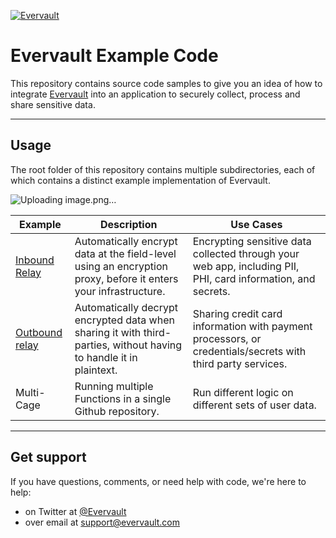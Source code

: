 <!--
title: 'Evervault Sample Code'
description: 'Simple examples of how to use Evervault to collect, process and share sensitive data'
layout: Doc
platform: AWS
language: nodeJS
authorLink: 'https://github.com/evervault'
authorName: 'Evervault'
authorAvatar: 'https://avatars.githubusercontent.com/u/47702631?s=200&v=4'
-->

[![Evervault](https://evervault.com/evervault.svg)](https://evervault.com/)

# Evervault Example Code

This repository contains source code samples to give you an idea of how to integrate [Evervault](https://evervault.com/) into an application to securely collect, process and share sensitive data.

---

## Usage

The root folder of this repository contains multiple subdirectories, each of which contains a distinct example implementation of Evervault.

![Uploading image.png…]()

| Example | Description | Use Cases |
| --- | --- | --- |
| [Inbound Relay](https://docs.evervault.com/concepts/inbound-relay/overview) | Automatically encrypt data at the field-level using an encryption proxy, before it enters your infrastructure. | Encrypting sensitive data collected through your web app, including PII, PHI, card information, and secrets. |
| [Outbound relay](https://docs.evervault.com/concepts/outbound-relay/overview) | Automatically decrypt encrypted data when sharing it with third-parties, without having to handle it in plaintext. | Sharing credit card information with payment processors, or credentials/secrets with third party services. |
| Multi-Cage | Running multiple Functions in a single Github repository. | Run different logic on different sets of user data. |

---

## Get support

If you have questions, comments, or need help with code, we're here to help:
- on Twitter at [@Evervault](https://twitter.com/evervault)
- over email at support@evervault.com
